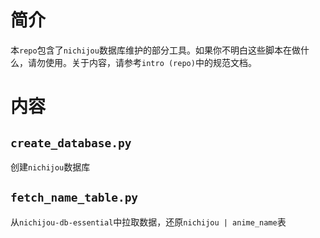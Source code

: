 # 简介

本`repo`包含了`nichijou`数据库维护的部分工具。如果你不明白这些脚本在做什么，请勿使用。关于内容，请参考`intro (repo)`中的规范文档。

# 内容

## `create_database.py`

创建`nichijou`数据库

## `fetch_name_table.py`

从`nichijou-db-essential`中拉取数据，还原`nichijou | anime_name`表
